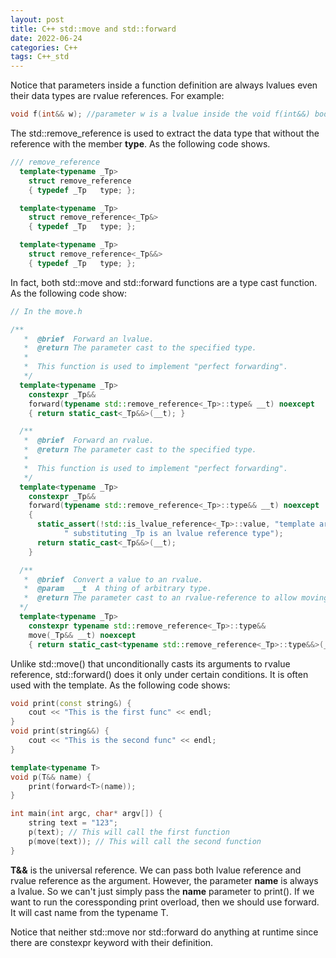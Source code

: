 ```yaml
---
layout: post
title: C++ std::move and std::forward
date: 2022-06-24
categories: C++
tags: C++_std
---
```


Notice that parameters inside a function definition are always lvalues even their data types are rvalue references. For example:

```cpp
void f(int&& w); //parameter w is a lvalue inside the void f(int&&) body even w itself is a rvalue reference.
```

The std::remove_reference is used to extract the data type that without the reference with the member **type**. As the following code shows.

```cpp
/// remove_reference
  template<typename _Tp>
    struct remove_reference
    { typedef _Tp   type; };

  template<typename _Tp>
    struct remove_reference<_Tp&>
    { typedef _Tp   type; };

  template<typename _Tp>
    struct remove_reference<_Tp&&>
    { typedef _Tp   type; };
```

In fact, both std::move and std::forward functions are a type cast function. As the following code show:

```cpp
// In the move.h

/**
   *  @brief  Forward an lvalue.
   *  @return The parameter cast to the specified type.
   *
   *  This function is used to implement "perfect forwarding".
   */
  template<typename _Tp>
    constexpr _Tp&&
    forward(typename std::remove_reference<_Tp>::type& __t) noexcept
    { return static_cast<_Tp&&>(__t); }

  /**
   *  @brief  Forward an rvalue.
   *  @return The parameter cast to the specified type.
   *
   *  This function is used to implement "perfect forwarding".
   */
  template<typename _Tp>
    constexpr _Tp&&
    forward(typename std::remove_reference<_Tp>::type&& __t) noexcept
    {
      static_assert(!std::is_lvalue_reference<_Tp>::value, "template argument"
            " substituting _Tp is an lvalue reference type");
      return static_cast<_Tp&&>(__t);
    }

  /**
   *  @brief  Convert a value to an rvalue.
   *  @param  __t  A thing of arbitrary type.
   *  @return The parameter cast to an rvalue-reference to allow moving it.
  */
  template<typename _Tp>
    constexpr typename std::remove_reference<_Tp>::type&&
    move(_Tp&& __t) noexcept
    { return static_cast<typename std::remove_reference<_Tp>::type&&>(__t); }
```

Unlike std::move() that unconditionally casts its arguments to rvalue reference, std::forward() does it only under certain conditions. It is often used with the template. As the following code shows:

```cpp
void print(const string&) {
    cout << "This is the first func" << endl;
}
void print(string&&) {
    cout << "This is the second func" << endl;
}

template<typename T>
void p(T&& name) {
    print(forward<T>(name));
}

int main(int argc, char* argv[]) {
    string text = "123";
    p(text); // This will call the first function
    p(move(text)); // This will call the second function
}
```

**T&&** is the universal reference. We can pass both lvalue reference and rvalue reference as the argument. However, the parameter **name** is always a lvalue. So we can't just simply pass the **name** parameter to print(). If we want to run the coressponding print overload, then we should use forward. It will cast name from the typename T.

Notice that neither std::move nor std::forward do anything at runtime since there are constexpr keyword with their definition.
